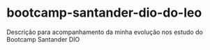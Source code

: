 # bootcamp-santander-dio-do-leo
Descrição para acompanhamento da minha evolução nos estudo do Bootcamp Santander DIO
